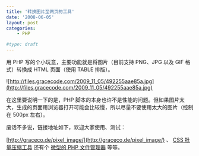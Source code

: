 ```yaml
---
title: '转换图片至网页的工具'
date: '2008-06-05'
layout: post
categories:
    - PHP

#type: draft
---
```


用 PHP 写的个小玩意，主要功能就是将图片（目前支持 PNG、JPG 以及 GIF 格式）转换成 HTML 页面（使用 TABLE 排版）。

![http://files.gracecode.com/2009_11_05/492255aae85a.jpg](http://files.gracecode.com/2009_11_05/492255aae85a.jpg)

在这里要说明一下的是，PHP 脚本的本身也许不是性能的问题。但如果图片太大，生成的页面用浏览器打开可能会比较慢，所以尽量不要使用太大的图片（控制在 500px 左右）。

废话不多说，链接地址如下，欢迎大家使用、测试：

 [http://graceco.de/pixel_image/](http://graceco.de/pixel_image/) 、 [CSS 批量压缩工具]({{site.urls}}/posts/1247/)  还有个  [微型的 PHP 文件管理器]({{site.urls}}/posts/343/) 等等。
